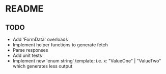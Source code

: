 # README

## TODO
- Add 'FormData' overloads
- Implement helper functions to generate fetch
- Parse responses
- Add unit tests
- Implement new 'enum string' template; i.e. x: "ValueOne" | "ValueTwo" which generates less output